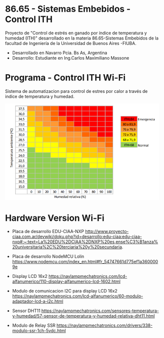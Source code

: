 # 86.65 - Sistemas Embebidos - Control ITH
Proyecto de "Control de estrés en ganado por índice de temperatura y humedad (ITH)" desarrollado en la materia 86.65-Sistemas Embebidos de la facultad de Ingeniería de la Universidad de Buenos Aires -FIUBA.

- Desarrollado en Navarro Pcia. Bs As, Argentina  
- Desarrollo: Estudiante en Ing.Carlos Maximiliano Massone                                    


# Programa - Control ITH Wi-Fi
Sistema de automatizacion para control de estres por calor a través de indice de temperatura y humedad.

![Grafo_INTA](Grafo_INTA.png)

# Hardware Version Wi-Fi

* Placa de desarrollo EDU-CIAA-NXP
http://www.proyecto-ciaa.com.ar/devwiki/doku.php?id=desarrollo:edu-ciaa:edu-ciaa-nxp#:~:text=La%20EDU%2DCIAA%2DNXP%20es,ense%C3%B1anza%20universitaria%2C%20terciaria%20y%20secundaria.

* Placa de desarrollo NodeMCU Lolin
https://www.nodemcu.com/index_en.html#fr_54747661d775ef1a3600009e


* Display LCD 16x2 
https://naylampmechatronics.com/lcd-alfanumerico/110-display-alfanumerico-lcd-1602.html

* Modulo de comunicacion I2C para display LCD 16x2 
https://naylampmechatronics.com/lcd-alfanumerico/60-modulo-adaptador-lcd-a-i2c.html

* Sensor DHT11
https://naylampmechatronics.com/sensores-temperatura-y-humedad/57-sensor-de-temperatura-y-humedad-relativa-dht11.html


* Modulo de Relay SSR
https://naylampmechatronics.com/drivers/338-modulo-ssr-1ch-5vdc.html




